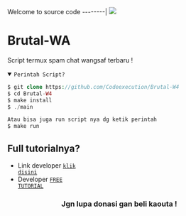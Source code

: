Welcome to source code 
--------|
![]("https://tenor.com/cqeVcRS3cFR.gif")

# Brutal-WA
Script termux spam chat wangsaf terbaru !

<details open><summary><code>Perintah Script?</code></summary>

```php
$ git clone https://github.com/Codeexecution/Brutal-W4
$ cd Brutal-W4
$ make install
$ ./main

Atau bisa juga run script nya dg ketik perintah
$ make run
```
</details>

## Full tutorialnya?
- Link developer <code><a href="https://www.facebook.com/profile.php?id=100069729409347">klik disini</a></code>
- Developer <code><a href="https://www.facebook.com/profile.php?id=100069729409347">FREE TUTORIAL</a></code>
<div align="center">

### Jgn lupa donasi gan beli kaouta !

</div>
